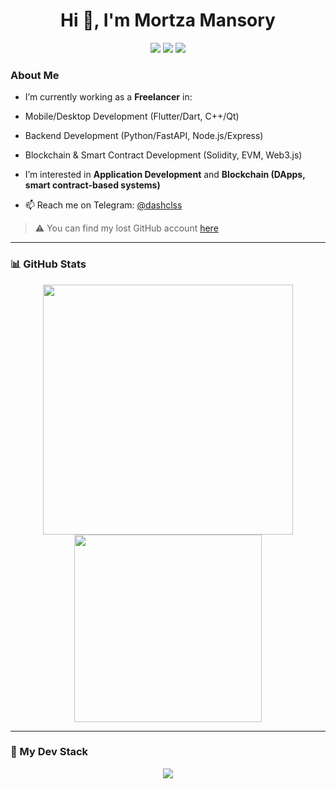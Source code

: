 <h1 align="center">Hi 👋, I'm Mortza Mansory</h1>

<p align="center">
  <img src="https://img.shields.io/badge/Mobile_Dev-Flutter-02569B?style=for-the-badge&logo=flutter&logoColor=white" />
  <img src="https://img.shields.io/badge/Backend-FastAPI-009688?style=for-the-badge&logo=fastapi&logoColor=white" />
  <img src="https://img.shields.io/badge/SmartContract-Solidity-363636?style=for-the-badge&logo=solidity&logoColor=white" />
</p>

###  About Me

-  I’m currently working as a **Freelancer** in:
  -  Mobile/Desktop Development (Flutter/Dart, C++/Qt)
  -  Backend Development (Python/FastAPI, Node.js/Express)
  -  Blockchain & Smart Contract Development (Solidity, EVM, Web3.js)

-  I’m interested in **Application Development** and **Blockchain (DApps, smart contract-based systems)**

- 📫 Reach me on Telegram: [@dashclss](https://t.me/dashclss)

> ⚠ You can find my lost GitHub account [here](https://github.com/mortzaCFT)
---

### 📊 GitHub Stats

<p align="center">
  <img src="https://github-readme-stats.vercel.app/api?username=mortza-mansory&show_icons=true&theme=radical" width="400" />
  <img src="https://github-readme-stats.vercel.app/api/top-langs/?username=mortza-mansory&layout=compact&theme=radical" width="300" />
</p>

---

### 🧩 My Dev Stack

<p align="center">
  <img src="https://skillicons.dev/icons?i=dart,flutter,cpp,python,nodejs,express,fastapi,solidity,mongodb,docker,web3" />
</p>
